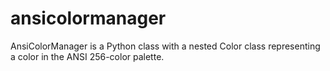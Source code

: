 # ansicolormanager
AnsiColorManager is a Python class with a nested Color class representing a color in the ANSI 256-color palette.
